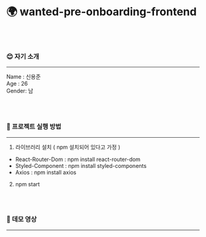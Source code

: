 # 🌍 wanted-pre-onboarding-frontend
<br/><br/>
### 😊 자기 소개
---
Name : 신용준
<br />
Age : 26
<br />
Gender: 남

<br/><br />
### 🎢 프로젝트 실행 방법
---

1. 라이브러리 설치 ( npm 설치되어 있다고 가정 )
  - React-Router-Dom : npm install react-router-dom
  - Styled-Component : npm install styled-components
  - Axios : npm install axios

2. npm start

<br/><br />
### 🚀 데모 영상
---





